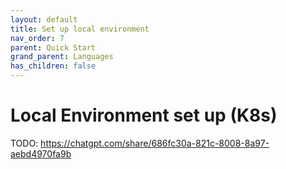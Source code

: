 ```yaml
---
layout: default
title: Set up local environment
nav_order: 7
parent: Quick Start
grand_parent: Languages
has_children: false
---
```


# Local Environment set up (K8s)

TODO: https://chatgpt.com/share/686fc30a-821c-8008-8a97-aebd4970fa9b
